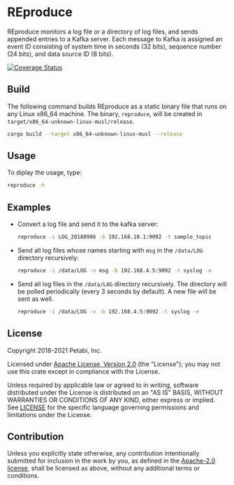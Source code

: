 # REproduce

REproduce monitors a log file or a directory of log files, and sends appended
entries to a Kafka server. Each message to Kafka is assigned an event ID
consisting of system time in seconds (32 bits), sequence number (24 bits), and
data source ID (8 bits).

[![Coverage Status](https://codecov.io/gh/petabi/reproduce/branch/main/graph/badge.svg?token=2P7VSZ1KFV)](https://codecov.io/gh/petabi/reproduce)

## Build

The following command builds REproduce as a static binary file that runs on any
Linux x86_64 machine. The binary, `reproduce`, will be created in
`target/x86_64-unknown-linux-musl/release`.

```sh
cargo build --target x86_64-unknown-linux-musl --release
```

## Usage

To diplay the usage, type:

```sh
reproduce -h
```

## Examples

* Convert a log file and send it to the kafka server:
    ```sh
    reproduce -i LOG_20180906 -b 192.168.10.1:9092 -t sample_topic
    ```
* Send all log files whose names starting with `msg` in the `/data/LOG`
  directory recursively:
    ```sh
    reproduce -i /data/LOG -n msg -b 192.168.4.5:9092 -t syslog -e
    ```
* Send all log files in the `/data/LOG` directory recursively. The directory
  will be polled periodically (every 3 seconds by default). A new file will be
  sent as well.
    ```sh
    reproduce -i /data/LOG -v -b 192.168.4.5:9092 -t syslog -e
    ```

## License

Copyright 2018-2021 Petabi, Inc.

Licensed under [Apache License, Version 2.0][apache-license] (the "License");
you may not use this crate except in compliance with the License.

Unless required by applicable law or agreed to in writing, software distributed
under the License is distributed on an "AS IS" BASIS, WITHOUT WARRANTIES OR
CONDITIONS OF ANY KIND, either express or implied. See [LICENSE](LICENSE) for
the specific language governing permissions and limitations under the License.

## Contribution

Unless you explicitly state otherwise, any contribution intentionally submitted
for inclusion in the work by you, as defined in the [Apache-2.0
license][apache-license], shall be licensed as above, without any additional
terms or conditions.

[apache-license]: http://www.apache.org/licenses/LICENSE-2.0
